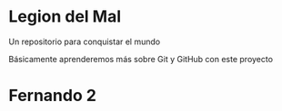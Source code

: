 # Legion del Mal
Un repositorio para conquistar el mundo

Básicamente aprenderemos más sobre Git y GitHub con este proyecto


# Fernando 2



